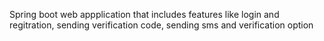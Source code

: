 Spring boot web appplication that includes features like login and regitration, sending verification code, sending sms and verification option 
